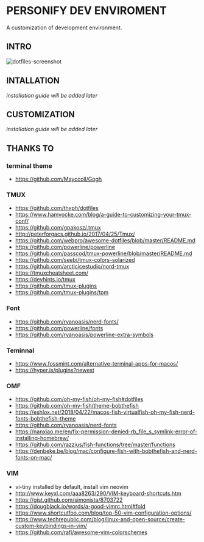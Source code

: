 # PERSONIFY DEV ENVIROMENT
A customization of development environment.

## INTRO
![dotfiles-screenshot](https://user-images.githubusercontent.com/58973699/80859336-2f96aa00-8c8a-11ea-93f7-780e3be8117a.jpg)

## INTALLATION
*installation guide will be added later*

## CUSTOMIZATION
*installation guide will be added later*

## THANKS TO
### terminal theme
* https://github.com/Mayccoll/Gogh

### TMUX
* https://github.com/thxph/dotfiles
* https://www.hamvocke.com/blog/a-guide-to-customizing-your-tmux-conf/
* https://github.com/gpakosz/.tmux
* http://peterforgacs.github.io/2017/04/25/Tmux/
* https://github.com/webpro/awesome-dotfiles/blob/master/README.md
* https://github.com/powerline/powerline
* https://github.com/passcod/tmux-powerline/blob/master/README.md
* https://github.com/seebi/tmux-colors-solarized
* https://github.com/arcticicestudio/nord-tmux
* https://tmuxcheatsheet.com/
* https://devhints.io/tmux
* https://github.com/tmux-plugins
* https://github.com/tmux-plugins/tpm

### Font
* https://github.com/ryanoasis/nerd-fonts/
* https://github.com/powerline/fonts
* https://github.com/ryanoasis/powerline-extra-symbols

### Teminnal 
* https://www.fossmint.com/alternative-terminal-apps-for-macos/
* https://hyper.is/plugins?newest

### OMF
* https://github.com/oh-my-fish/oh-my-fish#dotfiles
* https://github.com/oh-my-fish/theme-bobthefish
* https://eshlox.net/2018/04/22/macos-fish-virtualfish-oh-my-fish-nerd-fonts-bobthefish-theme
* https://github.com/ryanoasis/nerd-fonts
* https://nanxiao.me/en/fix-permission-denied-rb_file_s_symlink-error-of-installing-homebrew/
* https://github.com/razzius/fish-functions/tree/master/functions
* https://denbeke.be/blog/mac/configure-fish-with-bobthefish-and-nerd-fonts-on-mac/

### VIM
* vi-tiny installed by default, install vim neovim
* http://www.keyxl.com/aaa8263/290/VIM-keyboard-shortcuts.htm
* https://gist.github.com/simonista/8703722
* https://dougblack.io/words/a-good-vimrc.html#fold
* https://www.shortcutfoo.com/blog/top-50-vim-configuration-options/
* https://www.techrepublic.com/blog/linux-and-open-source/create-custom-keybindings-in-vim/
* https://github.com/rafi/awesome-vim-colorschemes